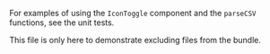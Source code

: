 For examples of using the `IconToggle` component and the `parseCSV` functions,
see the unit tests.

This file is only here to demonstrate excluding files from the bundle.
